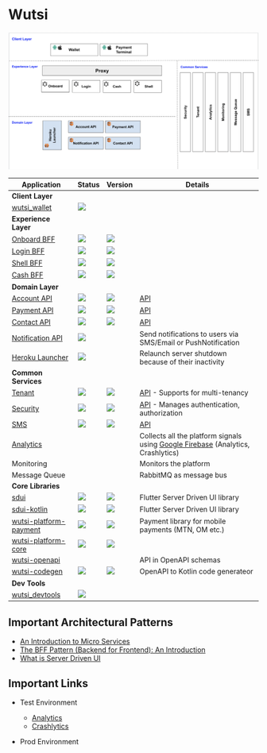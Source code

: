 # Wutsi
<kbd>![](images/architecture.png)</kbd>

| Application | Status | Version | Details |
|-------------|--------|----------|-------------|
| **Client Layer** |
|[wutsi_wallet](https://github.com/wutsi/wutsi_wallet) | ![](https://github.com/wutsi/wutsi_wallet/actions/workflows/master.yml/badge.svg) |  | |
| **Experience Layer** |
|[Onboard BFF](https://github.com/wutsi/wutsi-onboard-bff)| ![](https://github.com/wutsi/wutsi-onboard-bff/actions/workflows/master.yml/badge.svg) | ![](https://img.shields.io/github/v/tag/wutsi/wutsi-onboard-bff) | |
|[Login BFF](https://github.com/wutsi/wutsi-login-bff)| ![](https://github.com/wutsi/wutsi-login-bff/actions/workflows/master.yml/badge.svg) | ![](https://img.shields.io/github/v/tag/wutsi/wutsi-login-bff) | |
|[Shell BFF](https://github.com/wutsi/wutsi-shell-bff)| ![](https://github.com/wutsi/wutsi-shell-bff/actions/workflows/master.yml/badge.svg) | ![](https://img.shields.io/github/v/tag/wutsi/wutsi-shell-bff) | |
|[Cash BFF](https://github.com/wutsi/wutsi-cash-bff)| ![](https://github.com/wutsi/wutsi-cash-bff/actions/workflows/master.yml/badge.svg) | ![](https://img.shields.io/github/v/tag/wutsi/wutsi-cash-bff) | |
| **Domain Layer** |
|[Account API](https://github.com/wutsi/wutsi-account-server)| ![](https://github.com/wutsi/wutsi-account-server/actions/workflows/master.yml/badge.svg) | ![](https://img.shields.io/github/v/tag/wutsi/wutsi-account-sdk-kotlin) | [API](https://wutsi.github.io/wutsi-account-server/api/) |
|[Payment API](https://github.com/wutsi/wutsi-payment-server)| ![](https://github.com/wutsi/wutsi-payment-server/actions/workflows/master.yml/badge.svg) | ![](https://img.shields.io/github/v/tag/wutsi/wutsi-payment-sdk-kotlin) | [API](https://wutsi.github.io/wutsi-payment-server/api/) |
|[Contact API](https://github.com/wutsi/wutsi-contact-server)| ![](https://github.com/wutsi/wutsi-contact-server/actions/workflows/master.yml/badge.svg) | ![](https://img.shields.io/github/v/tag/wutsi/wutsi-contact-sdk-kotlin) | [API](https://wutsi.github.io/wutsi-contact-server/api/) |
|[Notification API](https://github.com/wutsi/wutsi-notification-server)| ![](https://github.com/wutsi/wutsi-notification-server/actions/workflows/master.yml/badge.svg) |  | Send notifications to users via SMS/Email or PushNotification |
|[Heroku Launcher](https://github.com/wutsi/wutsi-heroku-launcher)| ![](https://github.com/wutsi/wutsi-heroku-launcher/actions/workflows/master.yml/badge.svg) |  | Relaunch server shutdown because of their inactivity |
| **Common Services** |
|[Tenant](https://github.com/wutsi/wutsi-tenant-server)| ![](https://github.com/wutsi/wutsi-tenant-server/actions/workflows/master.yml/badge.svg) | ![](https://img.shields.io/github/v/tag/wutsi/wutsi-tenant-sdk-kotlin) | [API](https://wutsi.github.io/wutsi-tenant-server/api/) - Supports for multi-tenancy |
|[Security](https://github.com/wutsi/wutsi-security-server)| ![](https://github.com/wutsi/wutsi-security-server/actions/workflows/master.yml/badge.svg) | ![](https://img.shields.io/github/v/tag/wutsi/wutsi-security-sdk-kotlin) | [API](https://wutsi.github.io/wutsi-security-server/api/) - Manages authentication, authorization |
|[SMS](https://github.com/wutsi/wutsi-sms-server)| ![](https://github.com/wutsi/wutsi-sms-server/actions/workflows/master.yml/badge.svg) | ![](https://img.shields.io/github/v/tag/wutsi/wutsi-sms-sdk-kotlin) | [API](https://wutsi.github.io/wutsi-sms-server/api/) |
|[Analytics](https://console.firebase.google.com) |  | | Collects all the platform signals using [Google Firebase](https://console.firebase.google.com/) (Analytics, Crashlytics) |
| Monitoring |  | | Monitors the platform |
| Message Queue |  | | RabbitMQ as message bus |
| **Core Libraries** |
|[sdui](https://github.com/wutsi/sdui)| ![](https://github.com/wutsi/sdui/actions/workflows/master.yml/badge.svg) | ![](https://img.shields.io/pub/v/sdui.svg) | Flutter Server Driven UI library |
|[sdui-kotlin](https://github.com/wutsi/sdui-kotlin)| ![](https://github.com/wutsi/sdui-kotlin/actions/workflows/master.yml/badge.svg) | ![](https://img.shields.io/github/v/tag/wutsi/sdui-kotlin.svg) | Flutter Server Driven UI library |
|[wutsi-platform-payment](https://github.com/wutsi/wutsi-platform-payment)| ![](https://github.com/wutsi/wutsi-platform-payment/actions/workflows/master.yml/badge.svg) | ![](https://img.shields.io/github/v/tag/wutsi/wutsi-platform-payment) | Payment library for mobile payments (MTN, OM etc.) |
|[wutsi-platform-core](https://github.com/wutsi/wutsi-platform-core)| ![](https://github.com/wutsi/wutsi-platform-core/actions/workflows/master.yml/badge.svg) | ![](https://img.shields.io/github/v/tag/wutsi/wutsi-platform-core) | |
|[wutsi-openapi](https://github.com/wutsi/wutsi-openapi)| | | API in OpenAPI schemas |
|[wutsi-codegen](https://github.com/wutsi/wutsi-codegen)| ![](https://github.com/wutsi/wutsi-codegen/actions/workflows/master.yml/badge.svg) | ![](https://img.shields.io/github/v/tag/wutsi/wutsi-codegen) | OpenAPI to Kotlin code generateor |
| **Dev Tools** |
|[wutsi_devtools](https://github.com/wutsi/wutsi_devtools) | ![](https://github.com/wutsi/wutsi_devtools/actions/workflows/master.yml/badge.svg) |  | |

## Important Architectural Patterns
- [An Introduction to Micro Services](https://medium.com/microservicegeeks/an-introduction-to-microservices-a3a7e2297ee0)
- [The BFF Pattern (Backend for Frontend): An Introduction](https://blog.bitsrc.io/bff-pattern-backend-for-frontend-an-introduction-e4fa965128bf)
- [What is Server Driven UI](https://www.judo.app/blog/server-driven-ui/)

## Important Links
- Test Environment
  - [Analytics](https://console.firebase.google.com/u/0/project/wutsi-wallet-int/analytics/app/android:com.wutsi/overview/~2F%3Ft%3D1637862176262&fpn%3D4026312901&swu%3D1&sgu%3D1&sus%3Dupgraded&cs%3Dapp.m.dashboard.overview&g%3D1)
  - [Crashlytics](https://console.firebase.google.com/u/0/project/wutsi-wallet-int/crashlytics/app/android:com.wutsi/issues?state=open&time=last-seven-days&type=all&tag=all)

- Prod Environment
